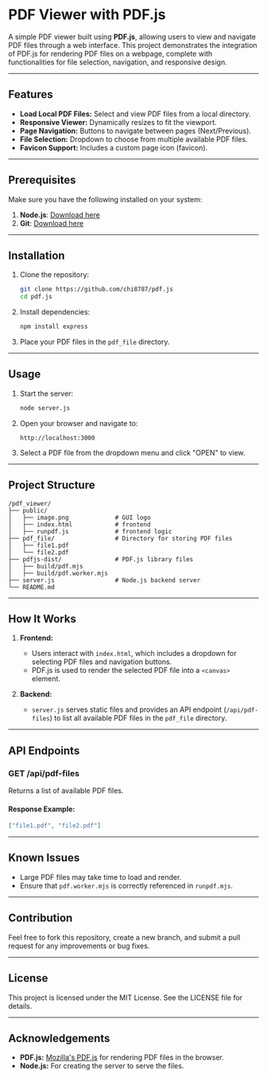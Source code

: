 # PDF Viewer with PDF.js

A simple PDF viewer built using **PDF.js**, allowing users to view and navigate PDF files through a web interface. This project demonstrates the integration of PDF.js for rendering PDF files on a webpage, complete with functionalities for file selection, navigation, and responsive design.

---

## Features

- **Load Local PDF Files:** Select and view PDF files from a local directory.
- **Responsive Viewer:** Dynamically resizes to fit the viewport.
- **Page Navigation:** Buttons to navigate between pages (Next/Previous).
- **File Selection:** Dropdown to choose from multiple available PDF files.
- **Favicon Support:** Includes a custom page icon (favicon).

---

## Prerequisites

Make sure you have the following installed on your system:

1. **Node.js**: [Download here](https://nodejs.org/)
2. **Git**: [Download here](https://git-scm.com/)

---

## Installation

1. Clone the repository:
   ```bash
   git clone https://github.com/chi8787/pdf.js
   cd pdf.js
   ```

2. Install dependencies:
   ```bash
   npm install express
   ```

3. Place your PDF files in the `pdf_file` directory.

---

## Usage

1. Start the server:
   ```bash
   node server.js
   ```

2. Open your browser and navigate to:
   ```
   http://localhost:3000
   ```

3. Select a PDF file from the dropdown menu and click "OPEN" to view.

---

## Project Structure

```
/pdf_viewer/
├── public/
│   ├── image.png             # GUI logo
│   ├── index.html            # frontend
│   ├── runpdf.js             # frontend logic
├── pdf_file/                 # Directory for storing PDF files
│   ├── file1.pdf
│   └── file2.pdf
├── pdfjs-dist/               # PDF.js library files
│   ├── build/pdf.mjs
│   ├── build/pdf.worker.mjs
├── server.js                 # Node.js backend server
└── README.md                 
```

---

## How It Works

1. **Frontend:**
   - Users interact with `index.html`, which includes a dropdown for selecting PDF files and navigation buttons.
   - PDF.js is used to render the selected PDF file into a `<canvas>` element.

2. **Backend:**
   - `server.js` serves static files and provides an API endpoint (`/api/pdf-files`) to list all available PDF files in the `pdf_file` directory.

---

## API Endpoints

### **GET /api/pdf-files**
Returns a list of available PDF files.

#### Response Example:
```json
["file1.pdf", "file2.pdf"]
```

---

## Known Issues

- Large PDF files may take time to load and render.
- Ensure that `pdf.worker.mjs` is correctly referenced in `runpdf.mjs`.

---

## Contribution

Feel free to fork this repository, create a new branch, and submit a pull request for any improvements or bug fixes.

---

## License

This project is licensed under the MIT License. See the LICENSE file for details.

---

## Acknowledgements

- **PDF.js:** [Mozilla's PDF.js](https://mozilla.github.io/pdf.js/) for rendering PDF files in the browser.
- **Node.js:** For creating the server to serve the files.

